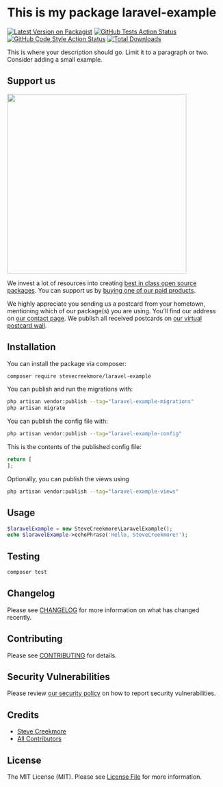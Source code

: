 # This is my package laravel-example

[![Latest Version on Packagist](https://img.shields.io/packagist/v/stevecreekmore/laravel-example.svg?style=flat-square)](https://packagist.org/packages/stevecreekmore/laravel-example)
[![GitHub Tests Action Status](https://img.shields.io/github/actions/workflow/status/stevecreekmore/laravel-example/run-tests.yml?branch=main&label=tests&style=flat-square)](https://github.com/stevecreekmore/laravel-example/actions?query=workflow%3Arun-tests+branch%3Amain)
[![GitHub Code Style Action Status](https://img.shields.io/github/actions/workflow/status/stevecreekmore/laravel-example/fix-php-code-style-issues.yml?branch=main&label=code%20style&style=flat-square)](https://github.com/stevecreekmore/laravel-example/actions?query=workflow%3A"Fix+PHP+code+style+issues"+branch%3Amain)
[![Total Downloads](https://img.shields.io/packagist/dt/stevecreekmore/laravel-example.svg?style=flat-square)](https://packagist.org/packages/stevecreekmore/laravel-example)

This is where your description should go. Limit it to a paragraph or two. Consider adding a small example.

## Support us

[<img src="https://github-ads.s3.eu-central-1.amazonaws.com/laravel-example.jpg?t=1" width="419px" />](https://spatie.be/github-ad-click/laravel-example)

We invest a lot of resources into creating [best in class open source packages](https://spatie.be/open-source). You can support us by [buying one of our paid products](https://spatie.be/open-source/support-us).

We highly appreciate you sending us a postcard from your hometown, mentioning which of our package(s) you are using. You'll find our address on [our contact page](https://spatie.be/about-us). We publish all received postcards on [our virtual postcard wall](https://spatie.be/open-source/postcards).

## Installation

You can install the package via composer:

```bash
composer require stevecreekmore/laravel-example
```

You can publish and run the migrations with:

```bash
php artisan vendor:publish --tag="laravel-example-migrations"
php artisan migrate
```

You can publish the config file with:

```bash
php artisan vendor:publish --tag="laravel-example-config"
```

This is the contents of the published config file:

```php
return [
];
```

Optionally, you can publish the views using

```bash
php artisan vendor:publish --tag="laravel-example-views"
```

## Usage

```php
$laravelExample = new SteveCreekmore\LaravelExample();
echo $laravelExample->echoPhrase('Hello, SteveCreekmore!');
```

## Testing

```bash
composer test
```

## Changelog

Please see [CHANGELOG](CHANGELOG.md) for more information on what has changed recently.

## Contributing

Please see [CONTRIBUTING](CONTRIBUTING.md) for details.

## Security Vulnerabilities

Please review [our security policy](../../security/policy) on how to report security vulnerabilities.

## Credits

- [Steve Creekmore](https://github.com/Stevecreekmore)
- [All Contributors](../../contributors)

## License

The MIT License (MIT). Please see [License File](LICENSE.md) for more information.
